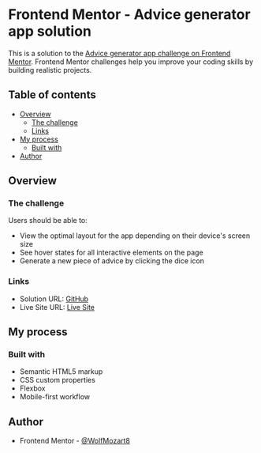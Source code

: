 # Frontend Mentor - Advice generator app solution

This is a solution to the [Advice generator app challenge on Frontend Mentor](https://www.frontendmentor.io/challenges/advice-generator-app-QdUG-13db). Frontend Mentor challenges help you improve your coding skills by building realistic projects.

## Table of contents

- [Overview](#overview)
  - [The challenge](#the-challenge)
  - [Links](#links)
- [My process](#my-process)
  - [Built with](#built-with)
- [Author](#author)


## Overview

### The challenge

Users should be able to:

- View the optimal layout for the app depending on their device's screen size
- See hover states for all interactive elements on the page
- Generate a new piece of advice by clicking the dice icon


### Links

- Solution URL: [GitHub](https://github.com/WolfMozart8/advice-generator)
- Live Site URL: [Live Site](https://WolfMozart8.github.io/advice-generator)

## My process

### Built with

- Semantic HTML5 markup
- CSS custom properties
- Flexbox
- Mobile-first workflow


## Author

- Frontend Mentor - [@WolfMozart8](https://www.frontendmentor.io/profile/WolfMozart8)
